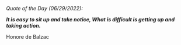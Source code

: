 *Quote of the Day (06/29/2022):*

_**It is easy to sit up and take notice, What is difficult is getting up and taking action.**_

Honore de Balzac
